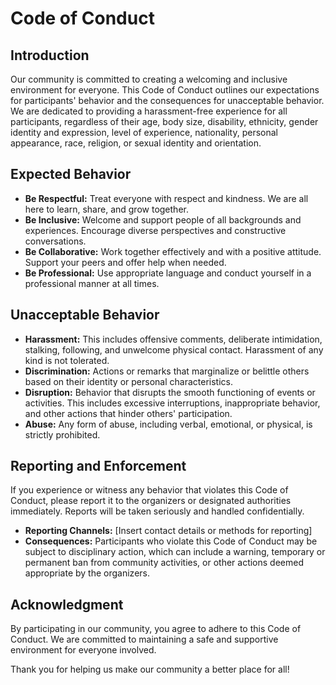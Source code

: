 # Code of Conduct

## Introduction

Our community is committed to creating a welcoming and inclusive environment for everyone. This Code of Conduct outlines our expectations for participants' behavior and the consequences for unacceptable behavior. We are dedicated to providing a harassment-free experience for all participants, regardless of their age, body size, disability, ethnicity, gender identity and expression, level of experience, nationality, personal appearance, race, religion, or sexual identity and orientation.

## Expected Behavior

- **Be Respectful:** Treat everyone with respect and kindness. We are all here to learn, share, and grow together.
- **Be Inclusive:** Welcome and support people of all backgrounds and experiences. Encourage diverse perspectives and constructive conversations.
- **Be Collaborative:** Work together effectively and with a positive attitude. Support your peers and offer help when needed.
- **Be Professional:** Use appropriate language and conduct yourself in a professional manner at all times.

## Unacceptable Behavior

- **Harassment:** This includes offensive comments, deliberate intimidation, stalking, following, and unwelcome physical contact. Harassment of any kind is not tolerated.
- **Discrimination:** Actions or remarks that marginalize or belittle others based on their identity or personal characteristics.
- **Disruption:** Behavior that disrupts the smooth functioning of events or activities. This includes excessive interruptions, inappropriate behavior, and other actions that hinder others' participation.
- **Abuse:** Any form of abuse, including verbal, emotional, or physical, is strictly prohibited.

## Reporting and Enforcement

If you experience or witness any behavior that violates this Code of Conduct, please report it to the organizers or designated authorities immediately. Reports will be taken seriously and handled confidentially.

- **Reporting Channels:** [Insert contact details or methods for reporting]
- **Consequences:** Participants who violate this Code of Conduct may be subject to disciplinary action, which can include a warning, temporary or permanent ban from community activities, or other actions deemed appropriate by the organizers.

## Acknowledgment

By participating in our community, you agree to adhere to this Code of Conduct. We are committed to maintaining a safe and supportive environment for everyone involved.

Thank you for helping us make our community a better place for all!
